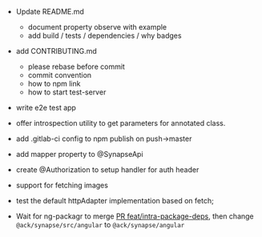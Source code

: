 - Update README.md
  - document property observe with example
  - add build / tests / dependencies / why badges
  
- add CONTRIBUTING.md
  - please rebase before commit
  - commit convention
  - how to npm link
  - how to start test-server
- write e2e test app
- offer introspection utility to get parameters for annotated class.
- add .gitlab-ci config to npm publish on push->master
- add mapper property to @SynapseApi
- create @Authorization to setup handler for auth header
- support for fetching images
- test the default httpAdapter implementation based on fetch;
- Wait for ng-packagr to merge [PR feat/intra-package-deps](https://github.com/dherges/ng-packagr/pull/419),
 then change `@ack/synapse/src/angular` to `@ack/synapse/angular`
